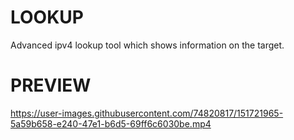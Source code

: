 # LOOKUP
Advanced ipv4 lookup tool which shows information on the target.

# PREVIEW
https://user-images.githubusercontent.com/74820817/151721965-5a59b658-e240-47e1-b6d5-69ff6c6030be.mp4
